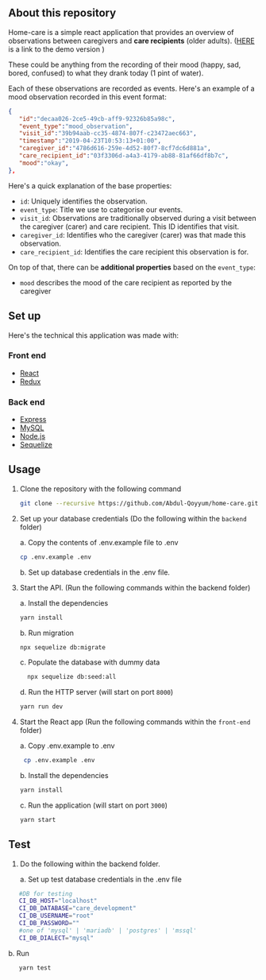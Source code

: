 ## About this repository
Home-care is a simple react application that provides an overview of observations
between caregivers and **care recipients** (older adults). ([HERE](https://home-care-report.herokuapp.com/) is a link to the demo version
)

These could be anything from the recording of their mood (happy, sad, bored, confused) to what they drank today (1 pint of water).

Each of these observations are recorded as events. Here's an example of a mood observation recorded
in this event format:

``` json
{  
   "id":"decaa026-2ce5-49cb-aff9-92326b85a98c",
   "event_type":"mood_observation",
   "visit_id":"39b94aab-cc35-4874-807f-c23472aec663",
   "timestamp":"2019-04-23T10:53:13+01:00",
   "caregiver_id":"4786d616-259e-4d52-80f7-8cf7dc6d881a",
   "care_recipient_id":"03f3306d-a4a3-4179-ab88-81af66df8b7c",
   "mood":"okay",
},
```

Here's a quick explanation of the base properties:

- `id`: Uniquely identifies the observation.
- `event_type`: Title we use to categorise our events.
- `visit_id`: Observations are traditionally observed during a visit between the caregiver (carer) and care recipient. This ID identifies that visit.
- `caregiver_id`: Identifies who the caregiver (carer) was that made this observation.
- `care_recipient_id`: Identifies the care recipient this observation is for.

On top of that, there can be **additional properties** based on the `event_type`:

- `mood` describes the mood of the care recipient as reported by the caregiver

## Set up

Here's the technical this application was made with:

### Front end
- [React](https://reactjs.org/)
- [Redux](https://redux.js.org/introduction/getting-started)

### Back end

- [Express](https://expressjs.com/)
- [MySQL](https://www.mysql.com/)
- [Node.js](https://nodejs.org/)
- [Sequelize](https://sequelize.org/)
## Usage

1. Clone the repository with the following command
   
   ```bash
   git clone --recursive https://github.com/Abdul-Qoyyum/home-care.git
   ```
2. Set up your database credentials   (Do the following within the `backend` folder)

   a. Copy the contents of .env.example file to .env
    
   ```bash
   cp .env.example .env
   ```
   b. Set up database credentials in the .env file.  


3. Start the API. (Run the following commands within the backend folder)

   a. Install the dependencies

   ```bash
   yarn install
   ```
   b. Run migration
   
   ```bash
   npx sequelize db:migrate
   ```
   
   c. Populate the database with dummy data

   ```bash
     npx sequelize db:seed:all
   ```

   d. Run the HTTP server (will start on port `8000`)

   ```bash
   yarn run dev
   ```
4. Start the React app  (Run the following commands within the `front-end` folder)

    a. Copy .env.example to .env

    ```bash
     cp .env.example .env
    ```
   
    b. Install the dependencies

   ```bash
   yarn install
   ```

   c. Run the application (will start on port `3000`)

   ```bash
   yarn start
   ```

## Test
1. Do the following within the backend folder.

   a. Set up test database credentials in the .env file
   
```bash
   #DB for testing
   CI_DB_HOST="localhost"
   CI_DB_DATABASE="care_development"
   CI_DB_USERNAME="root"
   CI_DB_PASSWORD=""
   #one of 'mysql' | 'mariadb' | 'postgres' | 'mssql'
   CI_DB_DIALECT="mysql"
```
  b. Run
```bash
   yarn test
```
